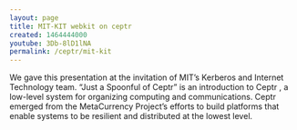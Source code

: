 ```yaml
---
layout: page
title: MIT-KIT webkit on ceptr
created: 1464444000
youtube: 3Db-8lD1lNA
permalink: /ceptr/mit-kit
---
```

We gave this presentation at the invitation of MIT’s Kerberos and Internet Technology team. “Just a Spoonful of Ceptr” is an introduction to Ceptr , a low-level system for organizing computing and communications. Ceptr emerged from the MetaCurrency Project’s efforts to build platforms that enable systems to be resilient and distributed at the lowest level.
